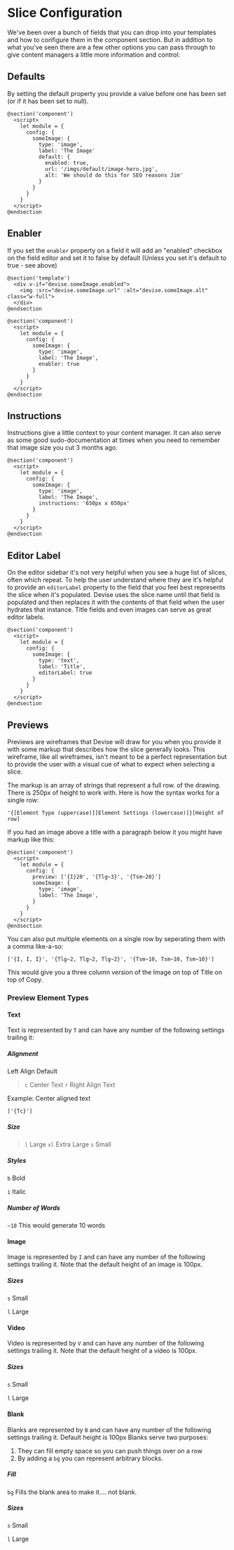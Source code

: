 # Slice Configuration

We've been over a bunch of fields that you can drop into your templates and how to configure them in the component section. But in addition to what you've seen there are a few other options you can pass through to give content managers a little more information and control:

## Defaults

By setting the default property you provide a value before one has been set (or if it has been set to null).

```
@section('component')
  <script>
    let module = {
      config: {
        someImage: {
          type: 'image',
          label: 'The Image'
          default: {
            enabled: true,
            url: '/imgs/default/image-hero.jpg',
            alt: 'We should do this for SEO reasons Jim'
          }
        }
      }
    }
  </script>
@endsection
```

## Enabler

If you set the `enabler` property on a field it will add an "enabled" checkbox on the field editor and set it to false by default (Unless you set it's default to true - see above)

```
@section('template')
  <div v-if="devise.someImage.enabled">
    <img :src="devise.someImage.url" :alt="devise.someImage.alt" class="w-full">
  </div>
@endsection

@section('component')
  <script>
    let module = {
      config: {
        someImage: {
          type: 'image',
          label: 'The Image',
          enabler: true
        }
      }
    }
  </script>
@endsection
```

## Instructions

Instructions give a little context to your content manager. It can also serve as some good sudo-documentation at times when you need to remember that image size you cut 3 months ago.

```
@section('component')
  <script>
    let module = {
      config: {
        someImage: {
          type: 'image',
          label: 'The Image',
          instructions: '650px x 650px'
        }
      }
    }
  </script>
@endsection
```

## Editor Label

On the editor sidebar it's not very helpful when you see a huge list of slices, often which repeat. To help the user understand where they are it's helpful to provide an `editorLabel` property to the field that you feel best represents the slice when it's populated. Devise uses the slice name until that field is populated and then replaces it with the contents of that field when the user hydrates that instance. Title fields and even images can serve as great editor labels.

```
@section('component')
  <script>
    let module = {
      config: {
        someImage: {
          type: 'text',
          label: 'Title',
          editorLabel: true
        }
      }
    }
  </script>
@endsection
```

## Previews

Previews are wireframes that Devise will draw for you when you provide it with some markup that describes how the slice generally looks. This wireframe, like all wireframes, isn't meant to be a perfect representation but to provide the user with a visual cue of what to expect when selecting a slice.

The markup is an array of strings that represent a full row. of the drawing. There is 250px of height to work with. Here is how the syntax works for a single row:

`'{[Element Type (uppercase)][Element Settings (lowercase)]}[Height of row]`

If you had an image above a title with a paragraph below it you might have markup like this:

```
@section('component')
  <script>
    let module = {
      config: {
        preview: ['{I}20', '{Tlg~3}', '{Tsm~20}']
        someImage: {
          type: 'image',
          label: 'The Image',
        }
      }
    }
  </script>
@endsection
```

You can also put multiple elements on a single row by seperating them with a comma like-a-so:

`['{I, I, I}', '{Tlg~2, Tlg~2, Tlg~2}', '{Tsm~10, Tsm~10, Tsm~10}']`

This would give you a three column version of the Image on top of Title on top of Copy.

### Preview Element Types

#### Text

Text is represented by `T` and can have any number of the following settings trailing it:

##### Alignment

Left Align Default

> `c` Center Text
> `r` Right Align Text

Example: Center aligned text

`['{Tc}']`

##### Size

> `l` Large
> `xl` Extra Large
> `s` Small

##### Styles

`b` Bold

`i` Italic

##### Number of Words

`~10` This would generate 10 words

#### Image

Image is represented by `I` and can have any number of the following settings trailing it. Note that the default height of an image is 100px.

##### Sizes

`s` Small

`l` Large

#### Video

Video is represented by `V` and can have any number of the following settings trailing it. Note that the default height of a video is 100px.

##### Sizes

`s` Small

`l` Large

#### Blank

Blanks are represented by `B` and can have any number of the following settings trailing it. Default height is 100px Blanks serve two purposes:

1. They can fill empty space so you can push things over on a row
2. By adding a `bg` you can represent arbitrary blocks.

##### Fill

`bg` Fills the blank area to make it.... not blank.

##### Sizes

`s` Small

`l` Large
